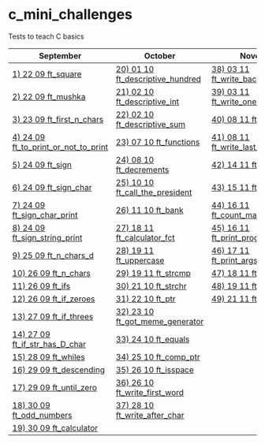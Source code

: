 # c_mini_challenges
Tests to teach C basics

September| October | November |
-------------|-------------|-------------|
[1) 22 09 ft_square](https://github.com/Ysoroko/c_mini_challenges/blob/main/September/001_22_09_ft_square.MD) | [20) 01 10 ft_descriptive_hundred](https://github.com/Ysoroko/c_mini_challenges/blob/main/October/020_01_10_ft_descriptive_hundred.MD) | [38) 03 11 ft_write_backwards](https://github.com/Ysoroko/c_mini_challenges/blob/main/038_03_11_ft_write_backwards.MD) |
[2) 22 09 ft_mushka](https://github.com/Ysoroko/c_mini_challenges/blob/main/September/002_22_09_ft_mushka.MD) |  [21) 02 10 ft_descriptive_int](https://github.com/Ysoroko/c_mini_challenges/blob/main/October/021_02_10_ft_descriptive_int.MD) | [39) 03 11 ft_write_one_in_two_chars](https://github.com/Ysoroko/c_mini_challenges/blob/main/039_06_11_ft_write_one_in_two_chars.MD) |
[3) 23 09 ft_first_n_chars](https://github.com/Ysoroko/c_mini_challenges/blob/main/September/003_23_09_ft_first_n_chars.MD) | [22) 02 10 ft_descriptive_sum](https://github.com/Ysoroko/c_mini_challenges/blob/main/October/022_02_10_ft_descriptive_sum.MD) | [40) 08 11 ft_strcpy](https://github.com/Ysoroko/c_mini_challenges/blob/main/040_08_11_ft_strcpy.MD) |
[4) 24 09 ft_to_print_or_not_to_print](https://github.com/Ysoroko/c_mini_challenges/blob/main/September/004_24_09_ft_to_print_or_not_to_print.MD) | [23) 07 10 ft_functions](https://github.com/Ysoroko/c_mini_challenges/blob/main/October/023_07_10_ft_functions.MD) | [41) 08 11 ft_write_last_word](https://github.com/Ysoroko/c_mini_challenges/blob/main/041_08_11_ft_write_last_word.MD) |
[5) 24 09 ft_sign](https://github.com/Ysoroko/c_mini_challenges/blob/main/September/005_24_09_ft_sign.MD) |  [24) 08 10 ft_decrements](https://github.com/Ysoroko/c_mini_challenges/blob/main/October/024_08_10_ft_decrements.MD) | [42) 14 11 ft_mini_atoi](https://github.com/Ysoroko/c_mini_challenges/blob/main/042_14_11_ft_mini_atoi.MD) |
[6) 24 09 ft_sign_char](https://github.com/Ysoroko/c_mini_challenges/blob/main/September/006_24_09_ft_sign_char.MD) | [25) 10 10 ft_call_the_president](https://github.com/Ysoroko/c_mini_challenges/blob/main/October/025_10_10_ft_call_the_president.MD) | [43) 15 11 ft_real_atoi](https://github.com/Ysoroko/c_mini_challenges/blob/main/043_15_11_ft_real_atoi.MD) |
[7) 24 09 ft_sign_char_print](https://github.com/Ysoroko/c_mini_challenges/blob/main/September/007_24_09_ft_sign_char_print.MD) | [26) 11 10 ft_bank](https://github.com/Ysoroko/c_mini_challenges/blob/main/October/026_11_10_ft_bank.MD) |  [44) 16 11 ft_count_main_arguments](https://github.com/Ysoroko/c_mini_challenges/blob/main/043_16_11_ft_count_main_arguments.MD) |
[8) 24 09 ft_sign_string_print](https://github.com/Ysoroko/c_mini_challenges/blob/main/September/008_24_09_ft_sign_string_print.MD) | [27) 18 11 ft_calculator_fct](https://github.com/Ysoroko/c_mini_challenges/blob/main/October/027_18_10_ft_calculator_fct.MD) | [45) 16 11 ft_print_program_name](https://github.com/Ysoroko/c_mini_challenges/blob/main/045_16_11_ft_print_program_name.MD) |
[9) 25 09 ft_n_chars_d](https://github.com/Ysoroko/c_mini_challenges/blob/main/September/009_25_09_ft_n_chars_d.MD) | [28) 19 11 ft_uppercase](https://github.com/Ysoroko/c_mini_challenges/blob/main/October/028_19_10_ft_uppercase.MD) | [46) 17 11 ft_print_args_backwards](https://github.com/Ysoroko/c_mini_challenges/blob/main/046_17_11_ft_print_args_backwards.MD) |
[10) 26 09 ft_n_chars](https://github.com/Ysoroko/c_mini_challenges/blob/main/September/010_26_09_ft_n_chars.MD) | [29) 19 11 ft_strcmp](https://github.com/Ysoroko/c_mini_challenges/blob/main/October/029_19_10_ft_strcmp.MD) | [47) 18 11 ft_easy_putnbr](https://github.com/Ysoroko/c_mini_challenges/blob/main/047_18_11_ft_easy_putnbr.MD) |
[11) 26 09 ft_ifs](https://github.com/Ysoroko/c_mini_challenges/blob/main/September/011_26_09_ft_ifs.MD) | [30) 21 10 ft_strchr](https://github.com/Ysoroko/c_mini_challenges/blob/main/October/030_21_10_ft_strchr.MD) | [48) 19 11 ft_putnbr](https://github.com/Ysoroko/c_mini_challenges/blob/main/048_19_11_ft_putnbr.MD) |
[12) 26 09 ft_if_zeroes](https://github.com/Ysoroko/c_mini_challenges/blob/main/September/012_26_09_ft_if_zeroes.MD) | [31) 22 10 ft_ptr](https://github.com/Ysoroko/c_mini_challenges/blob/main/October/031_22_10_ft_ptr.MD) | [49) 21 11 ft_random_n](https://github.com/Ysoroko/c_mini_challenges/blob/main/049_21_11_ft_random_n.MD) |
[13) 27 09 ft_if_threes](https://github.com/Ysoroko/c_mini_challenges/blob/main/September/013_27_09_ft_if_threes.MD) | [32) 23 10 ft_got_meme_generator](https://github.com/Ysoroko/c_mini_challenges/blob/main/October/032_23_10_ft_got_meme_generator.MD) |
[14) 27 09 ft_if_str_has_D_char](https://github.com/Ysoroko/c_mini_challenges/blob/main/September/014_27_09_ft_if_str_has_D_char.MD) | [33) 24 10 ft_equals](https://github.com/Ysoroko/c_mini_challenges/blob/main/October/033_24_10_ft_equals.MD) |
[15) 28 09 ft_whiles](https://github.com/Ysoroko/c_mini_challenges/blob/main/September/015_28_09_ft_whiles.MD) | [34) 25 10 ft_comp_ptr](https://github.com/Ysoroko/c_mini_challenges/blob/main/October/034_25_10_ft_comp_ptr.MD) |
[16) 29 09 ft_descending](https://github.com/Ysoroko/c_mini_challenges/blob/main/September/016_29_09_ft_descending.MD) | [35) 26 10 ft_isspace](https://github.com/Ysoroko/c_mini_challenges/blob/main/October/035_26_10_ft_isspace.MD) |
[17) 29 09 ft_until_zero](https://github.com/Ysoroko/c_mini_challenges/blob/main/September/017_29_09_ft_until_zero.MD) | [36) 26 10 ft_write_first_word](https://github.com/Ysoroko/c_mini_challenges/blob/main/October/036_26_10_ft_write_first_word.MD) |
[18) 30 09 ft_odd_numbers](https://github.com/Ysoroko/c_mini_challenges/blob/main/September/018_30_09_ft_odd_numbers.MD) | [37) 28 10 ft_write_after_char](https://github.com/Ysoroko/c_mini_challenges/blob/main/October/037_28_10_ft_write_after_char.MD) |
[19) 30 09 ft_calculator](https://github.com/Ysoroko/c_mini_challenges/blob/main/September/019_30_09_ft_calculator.MD) | |

